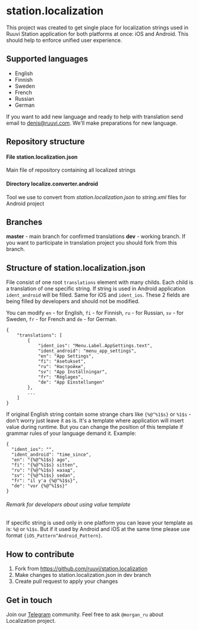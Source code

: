 # station.localization
This project was created to get single place for localization strings used in Ruuvi Station application for both platforms at once: iOS and Android. This should help to enforce unified user experience. 

## Supported languages 
- English
- Finnish
- Sweden
- French
- Russian
- German

If you want to add new language and ready to help with translation send email to denis@ruuvi.com. We'll make preparations for new language. 

## Repository structure

#### File station.localization.json
Main file of repository containing all localized strings

#### Directory localize.converter.android
Tool we use to convert from *station.localization.json* to *string.xml* files for Android project

## Branches
**master** - main branch for confirmed translations
**dev** - working branch. If you want to participate in translation project you should fork from this branch.

## Structure of station.localization.json
File consist of one root `translations` element with many childs. Each child is a translation of one specific string. If string is used in Android application `ident_android` will be filled. Same for iOS and `ident_ios`. These 2 fields are being filled by developers and should not be modified.

You can modify `en` - for English, `fi` - for Finnish, `ru` - for Russian, `sv` - for Sweden, `fr` - for French and `de` - for German. 

    {
    	"translations": [
    		{
    			"ident_ios": "Menu.Label.AppSettings.text",
    			"ident_android": "menu_app_settings",
    			"en": "App Settings",
    			"fi": "Asetukset",
    			"ru": "Настройки",
    			"sv": "App Inställningar",
    			"fr": "Réglages",
                "de": "App Einstellungen"
    		},
    		...
    	]
    }

If original English string contain some strange chars like `{%@^%1$s}` or `%1$s` - don't worry just leave it as is. It's a template where application will insert value during runtime. But you can change the position of this template if grammar rules of your language demand it. 
Example:

    {
      "ident_ios": "",
      "ident_android": "time_since",
      "en": "{%@^%1$s} ago",
      "fi": "{%@^%1$s} sitten",
      "ru": "{%@^%1$s} назад",
      "sv": "{%@^%1$s} sedan",
      "fr": "il y'a {%@^%1$s}",
      "de": "vor {%@^%1$s}"
    }

###### Remark for developers about using value template
If specific string is used only in one platform you can leave your template as is: `%@` or `%1$s`. But if it used by Android and iOS at the same time please use format `{iOS_Pattern^Android_Pattern}`. 

## How to contribute
1. Fork from https://github.com/ruuvi/station.localization
2. Make changes to station.localization.json in dev branch
3. Create pull request to apply your changes

## Get in touch

Join our [Telegram](https://t.me/ruuvicom) community. Feel free to ask ``@morgan_ru`` about Localization project. 
